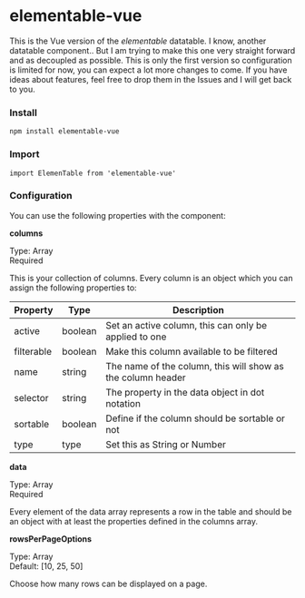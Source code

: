 # elementable-vue

This is the Vue version of the *elementable* datatable. I know, another datatable component.. But I am trying to make this one very straight forward and as decoupled as possible. This is only the first version so configuration is limited for now, you can expect a lot more changes to come. If you have ideas about features, feel free to drop them in the Issues and I will get back to you.

### Install
```
npm install elementable-vue
```
### Import
```
import ElemenTable from 'elementable-vue'
```
### Configuration

You can use the following properties with the component:

**columns**

Type: Array<br/>
Required

This is your collection of columns. Every column is an object which you can assign the following properties to:

| Property   | Type    | Description                                                 |
| ---------- | ------- | ----------------------------------------------------------- |
| active     | boolean | Set an active column, this can only be applied to one       |
| filterable | boolean | Make this column available to be filtered                   |
| name       | string  | The name of the column, this will show as the column header |
| selector   | string  | The property in the data object in dot notation             |
| sortable   | boolean | Define if the column should be sortable or not              |
| type       | type    | Set this as String or Number                                |

**data**

Type: Array<br/>
Required

Every element of the data array represents a row in the table and should be an object with at least the properties defined in the columns array.

**rowsPerPageOptions**

Type: Array<br/>
Default: [10, 25, 50]

Choose how many rows can be displayed on a page.
